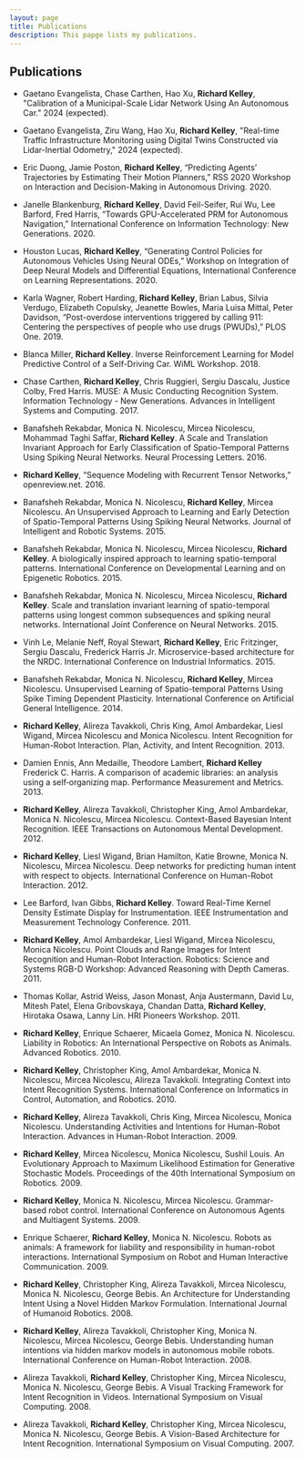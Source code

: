 ```yaml
---
layout: page
title: Publications
description: This papge lists my publications.
---
```

## Publications

- Gaetano Evangelista, Chase Carthen, Hao Xu, **Richard Kelley**,
  "Calibration of a Municipal-Scale Lidar Network Using An Autonomous
  Car." 2024 (expected).
  
- Gaetano Evangelista, Ziru Wang, Hao Xu, **Richard Kelley**,
  "Real-time Traffic Infrastructure Monitoring using Digital Twins
  Constructed via Lidar-Inertial Odometry," 2024 (expected).

- Eric Duong, Jamie Poston, **Richard Kelley**, “Predicting Agents’
  Trajectories by Estimating Their Motion Planners,” RSS 2020
  Workshop on Interaction and Decision-Making in Autonomous
  Driving. 2020.

- Janelle Blankenburg, **Richard Kelley**, David Feil-Seifer, Rui Wu, Lee
  Barford, Fred Harris, “Towards GPU-Accelerated PRM for Autonomous
  Navigation,” International Conference on Information Technology: New
  Generations. 2020.

- Houston Lucas, **Richard Kelley**, “Generating Control Policies for
  Autonomous Vehicles Using Neural ODEs,” Workshop on Integration of
  Deep Neural Models and Differential Equations, International
  Conference on Learning Representations. 2020.

- Karla Wagner, Robert Harding, **Richard Kelley**, Brian Labus,
  Silvia Verdugo, Elizabeth Copulsky, Jeanette Bowles, Maria Luisa
  Mittal, Peter Davidson, “Post-overdose interventions triggered by
  calling 911: Centering the perspectives of people who use drugs
  (PWUDs),” PLOS One. 2019.

- Blanca Miller, **Richard Kelley**. Inverse Reinforcement Learning
  for Model Predictive Control of a Self-Driving Car. WiML
  Workshop. 2018.

- Chase Carthen, **Richard Kelley**, Chris Ruggieri, Sergiu Dascalu,
  Justice Colby, Fred Harris. MUSE: A Music Conducting Recognition
  System. Information Technology - New Generations. Advances in
  Intelligent Systems and Computing. 2017.

- Banafsheh Rekabdar, Monica N. Nicolescu, Mircea Nicolescu, Mohammad
  Taghi Saffar, **Richard Kelley**. A Scale and Translation Invariant
  Approach for Early Classification of Spatio-Temporal Patterns Using
  Spiking Neural Networks. Neural Processing Letters. 2016.

- **Richard Kelley**, “Sequence Modeling with Recurrent Tensor
  Networks,” openreview.net. 2016.

- Banafsheh Rekabdar, Monica N. Nicolescu, **Richard Kelley**, Mircea
  Nicolescu. An Unsupervised Approach to Learning and Early Detection
  of Spatio-Temporal Patterns Using Spiking Neural Networks. Journal
  of Intelligent and Robotic Systems. 2015.

- Banafsheh Rekabdar, Monica N. Nicolescu, Mircea Nicolescu, **Richard
  Kelley**. A biologically inspired approach to learning
  spatio-temporal patterns. International Conference on Developmental
  Learning and on Epigenetic Robotics. 2015.

- Banafsheh Rekabdar, Monica N. Nicolescu, Mircea Nicolescu, **Richard
  Kelley**. Scale and translation invariant learning of
  spatio-temporal patterns using longest common subsequences and
  spiking neural networks. International Joint Conference on Neural
  Networks. 2015.

- Vinh Le, Melanie Neff, Royal Stewart, **Richard Kelley**, Eric
  Fritzinger, Sergiu Dascalu, Frederick Harris Jr. Microservice-based
  architecture for the NRDC. International Conference on Industrial
  Informatics. 2015.

- Banafsheh Rekabdar, Monica N. Nicolescu, **Richard Kelley**, Mircea
  Nicolescu. Unsupervised Learning of Spatio-temporal Patterns Using
  Spike Timing Dependent Plasticity. International Conference on
  Artificial General Intelligence. 2014.

- **Richard Kelley**, Alireza Tavakkoli, Chris King, Amol Ambardekar,
  Liesl Wigand, Mircea Nicolescu and Monica Nicolescu. Intent
  Recognition for Human-Robot Interaction. Plan, Activity, and Intent
  Recognition. 2013.

- Damien Ennis, Ann Medaille, Theodore Lambert, **Richard Kelley**
  Frederick C. Harris. A comparison of academic libraries: an analysis
  using a self‐organizing map. Performance Measurement and
  Metrics. 2013.

- **Richard Kelley**, Alireza Tavakkoli, Christopher King, Amol
    Ambardekar, Monica N. Nicolescu, Mircea Nicolescu. Context-Based
    Bayesian Intent Recognition. IEEE Transactions on Autonomous
    Mental Development. 2012.

- **Richard Kelley**, Liesl Wigand, Brian Hamilton, Katie Browne,
    Monica N. Nicolescu, Mircea Nicolescu. Deep networks for
    predicting human intent with respect to objects. International
    Conference on Human-Robot Interaction. 2012.

- Lee Barford, Ivan Gibbs, **Richard Kelley**. Toward Real-Time Kernel
  Density Estimate Display for Instrumentation. IEEE Instrumentation
  and Measurement Technology Conference. 2011.

- **Richard Kelley**, Amol Ambardekar, Liesl Wigand, Mircea Nicolescu,
  Monica Nicolescu. Point Clouds and Range Images for Intent
  Recognition and Human-Robot Interaction. Robotics: Science and
  Systems RGB-D Workshop: Advanced Reasoning with Depth Cameras. 2011.

- Thomas Kollar, Astrid Weiss, Jason Monast, Anja Austermann, David
  Lu, Mitesh Patel, Elena Gribovskaya, Chandan Datta, **Richard
  Kelley**, Hirotaka Osawa, Lanny Lin. HRI Pioneers Workshop. 2011.

- **Richard Kelley**, Enrique Schaerer, Micaela Gomez, Monica
    N. Nicolescu. Liability in Robotics: An International Perspective
    on Robots as Animals. Advanced Robotics. 2010.

- **Richard Kelley**, Christopher King, Amol Ambardekar, Monica
    N. Nicolescu, Mircea Nicolescu, Alireza Tavakkoli. Integrating
    Context into Intent Recognition Systems. International Conference
    on Informatics in Control, Automation, and Robotics. 2010.

- **Richard Kelley**, Alireza Tavakkoli, Chris King, Mircea Nicolescu,
    Monica Nicolescu. Understanding Activities and Intentions for
    Human-Robot Interaction. Advances in Human-Robot Interaction. 2009.

- **Richard Kelley**, Mircea Nicolescu, Monica Nicolescu, Sushil
    Louis. An Evolutionary Approach to Maximum Likelihood Estimation
    for Generative Stochastic Models. Proceedings of the 40th
    International Symposium on Robotics. 2009.

- **Richard Kelley**, Monica N. Nicolescu, Mircea Nicolescu.
    Grammar-based robot control. International Conference on
    Autonomous Agents and Multiagent Systems. 2009.

- Enrique Schaerer, **Richard Kelley**, Monica N. Nicolescu. Robots as
  animals: A framework for liability and responsibility in human-robot
  interactions. International Symposium on Robot and Human Interactive
  Communication. 2009.

- **Richard Kelley**, Christopher King, Alireza Tavakkoli, Mircea
    Nicolescu, Monica N. Nicolescu, George Bebis. An Architecture for
    Understanding Intent Using a Novel Hidden Markov
    Formulation. International Journal of Humanoid Robotics. 2008.

- **Richard Kelley**, Alireza Tavakkoli, Christopher King, Monica
    N. Nicolescu, Mircea Nicolescu, George Bebis. Understanding human
    intentions via hidden markov models in autonomous mobile
    robots. International Conference on Human-Robot Interaction. 2008.

- Alireza Tavakkoli, **Richard Kelley**, Christopher King, Mircea
  Nicolescu, Monica N. Nicolescu, George Bebis. A Visual Tracking
  Framework for Intent Recognition in Videos. International Symposium
  on Visual Computing. 2008.

- Alireza Tavakkoli, **Richard Kelley**, Christopher King, Mircea
  Nicolescu, Monica N. Nicolescu, George Bebis. A Vision-Based
  Architecture for Intent Recognition. International Symposium on
  Visual Computing. 2007.
